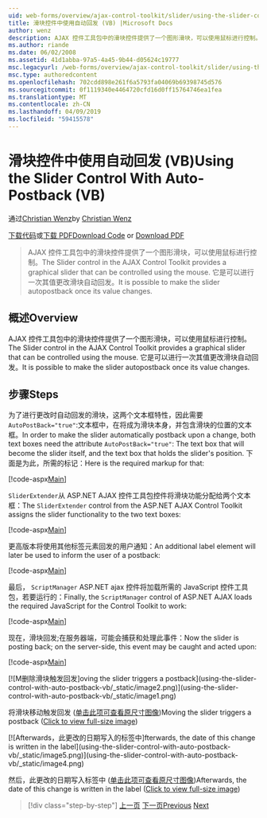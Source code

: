 ```yaml
---
uid: web-forms/overview/ajax-control-toolkit/slider/using-the-slider-control-with-auto-postback-vb
title: 滑块控件中使用自动回发 (VB) |Microsoft Docs
author: wenz
description: AJAX 控件工具包中的滑块控件提供了一个图形滑块，可以使用鼠标进行控制。 它是可以进行滑块自动过帐...
ms.author: riande
ms.date: 06/02/2008
ms.assetid: 41d1abba-97a5-4a45-9b44-d05624c19777
msc.legacyurl: /web-forms/overview/ajax-control-toolkit/slider/using-the-slider-control-with-auto-postback-vb
msc.type: authoredcontent
ms.openlocfilehash: 702cdd898e261f6a5793fa04069b69398745d576
ms.sourcegitcommit: 0f1119340e4464720cfd16d0ff15764746ea1fea
ms.translationtype: MT
ms.contentlocale: zh-CN
ms.lasthandoff: 04/09/2019
ms.locfileid: "59415578"
---
```

# <a name="using-the-slider-control-with-auto-postback-vb"></a><span data-ttu-id="71012-104">滑块控件中使用自动回发 (VB)</span><span class="sxs-lookup"><span data-stu-id="71012-104">Using the Slider Control With Auto-Postback (VB)</span></span>

<span data-ttu-id="71012-105">通过[Christian Wenz](https://github.com/wenz)</span><span class="sxs-lookup"><span data-stu-id="71012-105">by [Christian Wenz](https://github.com/wenz)</span></span>

<span data-ttu-id="71012-106">[下载代码](http://download.microsoft.com/download/9/3/f/93f8daea-bebd-4821-833b-95205389c7d0/Slider1.vb.zip)或[下载 PDF](http://download.microsoft.com/download/b/6/a/b6ae89ee-df69-4c87-9bfb-ad1eb2b23373/slider1VB.pdf)</span><span class="sxs-lookup"><span data-stu-id="71012-106">[Download Code](http://download.microsoft.com/download/9/3/f/93f8daea-bebd-4821-833b-95205389c7d0/Slider1.vb.zip) or [Download PDF](http://download.microsoft.com/download/b/6/a/b6ae89ee-df69-4c87-9bfb-ad1eb2b23373/slider1VB.pdf)</span></span>

> <span data-ttu-id="71012-107">AJAX 控件工具包中的滑块控件提供了一个图形滑块，可以使用鼠标进行控制。</span><span class="sxs-lookup"><span data-stu-id="71012-107">The Slider control in the AJAX Control Toolkit provides a graphical slider that can be controlled using the mouse.</span></span> <span data-ttu-id="71012-108">它是可以进行一次其值更改滑块自动回发。</span><span class="sxs-lookup"><span data-stu-id="71012-108">It is possible to make the slider autopostback once its value changes.</span></span>


## <a name="overview"></a><span data-ttu-id="71012-109">概述</span><span class="sxs-lookup"><span data-stu-id="71012-109">Overview</span></span>

<span data-ttu-id="71012-110">AJAX 控件工具包中的滑块控件提供了一个图形滑块，可以使用鼠标进行控制。</span><span class="sxs-lookup"><span data-stu-id="71012-110">The Slider control in the AJAX Control Toolkit provides a graphical slider that can be controlled using the mouse.</span></span> <span data-ttu-id="71012-111">它是可以进行一次其值更改滑块自动回发。</span><span class="sxs-lookup"><span data-stu-id="71012-111">It is possible to make the slider autopostback once its value changes.</span></span>

## <a name="steps"></a><span data-ttu-id="71012-112">步骤</span><span class="sxs-lookup"><span data-stu-id="71012-112">Steps</span></span>

<span data-ttu-id="71012-113">为了进行更改时自动回发的滑块，这两个文本框特性，因此需要`AutoPostBack="true"`:文本框中，在将成为滑块本身，并包含滑块的位置的文本框。</span><span class="sxs-lookup"><span data-stu-id="71012-113">In order to make the slider automatically postback upon a change, both text boxes need the attribute `AutoPostBack="true"`: The text box that will become the slider itself, and the text box that holds the slider's position.</span></span> <span data-ttu-id="71012-114">下面是为此，所需的标记：</span><span class="sxs-lookup"><span data-stu-id="71012-114">Here is the required markup for that:</span></span>

[!code-aspx[Main](using-the-slider-control-with-auto-postback-vb/samples/sample1.aspx)]

<span data-ttu-id="71012-115">`SliderExtender`从 ASP.NET AJAX 控件工具包控件将滑块功能分配给两个文本框：</span><span class="sxs-lookup"><span data-stu-id="71012-115">The `SliderExtender` control from the ASP.NET AJAX Control Toolkit assigns the slider functionality to the two text boxes:</span></span>

[!code-aspx[Main](using-the-slider-control-with-auto-postback-vb/samples/sample2.aspx)]

<span data-ttu-id="71012-116">更高版本将使用其他标签元素回发的用户通知：</span><span class="sxs-lookup"><span data-stu-id="71012-116">An additional label element will later be used to inform the user of a postback:</span></span>

[!code-aspx[Main](using-the-slider-control-with-auto-postback-vb/samples/sample3.aspx)]

<span data-ttu-id="71012-117">最后， `ScriptManager` ASP.NET ajax 控件将加载所需的 JavaScript 控件工具包，若要运行的：</span><span class="sxs-lookup"><span data-stu-id="71012-117">Finally, the `ScriptManager` control of ASP.NET AJAX loads the required JavaScript for the Control Toolkit to work:</span></span>

[!code-aspx[Main](using-the-slider-control-with-auto-postback-vb/samples/sample4.aspx)]

<span data-ttu-id="71012-118">现在，滑块回发;在服务器端，可能会捕获和处理此事件：</span><span class="sxs-lookup"><span data-stu-id="71012-118">Now the slider is posting back; on the server-side, this event may be caught and acted upon:</span></span>

[!code-aspx[Main](using-the-slider-control-with-auto-postback-vb/samples/sample5.aspx)]


[![M<span data-ttu-id="71012-119">删除滑块触发回发]</span><span class="sxs-lookup"><span data-stu-id="71012-119">oving the slider triggers a postback]</span></span>(using-the-slider-control-with-auto-postback-vb/_static/image2.png)](using-the-slider-control-with-auto-postback-vb/_static/image1.png)

<span data-ttu-id="71012-120">将滑块移动触发回发 ([单击此项可查看原尺寸图像](using-the-slider-control-with-auto-postback-vb/_static/image3.png))</span><span class="sxs-lookup"><span data-stu-id="71012-120">Moving the slider triggers a postback ([Click to view full-size image](using-the-slider-control-with-auto-postback-vb/_static/image3.png))</span></span>


[![A<span data-ttu-id="71012-121">fterwards，此更改的日期写入的标签中]</span><span class="sxs-lookup"><span data-stu-id="71012-121">fterwards, the date of this change is written in the label]</span></span>(using-the-slider-control-with-auto-postback-vb/_static/image5.png)](using-the-slider-control-with-auto-postback-vb/_static/image4.png)

<span data-ttu-id="71012-122">然后，此更改的日期写入标签中 ([单击此项可查看原尺寸图像](using-the-slider-control-with-auto-postback-vb/_static/image6.png))</span><span class="sxs-lookup"><span data-stu-id="71012-122">Afterwards, the date of this change is written in the label ([Click to view full-size image](using-the-slider-control-with-auto-postback-vb/_static/image6.png))</span></span>

> [!div class="step-by-step"]
> <span data-ttu-id="71012-123">[上一页](databinding-the-slider-control-cs.md)
> [下一页](databinding-the-slider-control-vb.md)</span><span class="sxs-lookup"><span data-stu-id="71012-123">[Previous](databinding-the-slider-control-cs.md)
[Next](databinding-the-slider-control-vb.md)</span></span>
